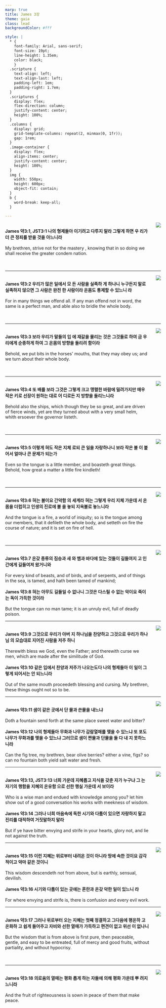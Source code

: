 ```yaml
---
marp: true
title: James 3장
theme: gaia
class: lead
backgroundColor: #fff

style: |
  * {
    font-family: Arial, sans-serif;
    font-size: 19pt;
    line-height: 1.35em;
    color: black;
    }
  .scripture {
    text-align: left;
    text-align-last: left;
    padding-left: 1em;
    padding-right: 1.7em;
  }
  .scriptures {
    display: flex;
    flex-direction: column;
    justify-content: center;
    height: 100%;
  }
  .columns {
    display: grid;
    grid-template-columns: repeat(2, minmax(0, 1fr));
    gap: 1rem;
  }
  .image-container {
    display: flex;
    align-items: center;
    justify-content: center;
    height: 100%;
  }
  img {
    width: 550px;
    height: 600px;
    object-fit: contain;
  }
  b {
    word-break: keep-all;
  }

---
```


<div class="columns">
  <div class="scriptures">
    <br>
    <div class="scripture">
      <b>James 약3:1, JST3:1 나의 형제들아 이기려고 다투지 말라 그렇게 하면 우 리가 더 큰 정죄를 받을 것을 아느니라 
      </b>
    </div>
    <br>
    <div class="scripture">My brethren, strive not for the mastery , knowing that in so doing we shall receive the greater condem nation. 
    </div>
    <br>
    <div class="scripture">
      <b>
      </b>
    </div>
    <br>
    <div class="scripture">
    </div>         
  </div>
  <div class="image-container">
    <img src='../../pictures/picture_90.jpg'>
  </div>
</div>

---

<div class="columns">
  <div class="scriptures">
    <br>
    <div class="scripture">
      <b>James 약3:2 우리가 많은 일에서 모 든 사람을 실족하 게 하나니 누구든지 말로 실족하지 않으면 그 사람은 완전 한 사람이라 온몸도 통제할 수 있느니 라 
      </b>
    </div>
    <br>
    <div class="scripture">For in many things we offend all. If any man offend not in word, the same is a perfect man, and able also to bridle the whole body. 
    </div>
    <br>
    <div class="scripture">
      <b>
      </b>
    </div>
    <br>
    <div class="scripture">
    </div>         
  </div>
  <div class="image-container">
    <img src='../../pictures/picture_82.jpg'>
  </div>
</div>

---

<div class="columns">
  <div class="scriptures">
    <br>
    <div class="scripture">
      <b>James 약3:3 보라 우리가 말들의 입 에 재갈을 물리는 것은 그것들로 하여 금 우리에게 순종하게 하여 그 온몸의 방향을 돌리려 함이라 
      </b>
    </div>
    <br>
    <div class="scripture">Behold, we put bits in the horses' mouths, that they may obey us; and we turn about their whole body. 
    </div>
    <br>
    <div class="scripture">
      <b>
      </b>
    </div>
    <br>
    <div class="scripture">
    </div>         
  </div>
  <div class="image-container">
    <img src='../../pictures/picture_8.jpg'>
  </div>
</div>

---

<div class="columns">
  <div class="scriptures">
    <br>
    <div class="scripture">
      <b>James 약3:4 또 배를 보라 그것은 그렇게 크고 맹렬한 바람에 밀려가지만 매우 작은 키로 선장이 원하는 대로 어 디로든 지 방향을 돌리느니라 
      </b>
    </div>
    <br>
    <div class="scripture">Behold also the ships, which though they be so great, and are driven of fierce winds, yet are they turned about with a very small helm, whith ersoever the governor listeth. 
    </div>
    <br>
    <div class="scripture">
      <b>
      </b>
    </div>
    <br>
    <div class="scripture">
    </div>         
  </div>
  <div class="image-container">
    <img src='../../pictures/picture_111.jpg'>
  </div>
</div>

---

<div class="columns">
  <div class="scriptures">
    <br>
    <div class="scripture">
      <b>James 약3:5 이렇게 혀도 작은 지체 로되 큰 일을 자랑하나니 보라 작은 불 이 붙어서 얼마나 큰 문제가 되는가 
      </b>
    </div>
    <br>
    <div class="scripture">Even so the tongue is a little member, and boasteth great things. Behold, how great a matter a little fire kindleth! 
    </div>
    <br>
    <div class="scripture">
      <b>
      </b>
    </div>
    <br>
    <div class="scripture">
    </div>         
  </div>
  <div class="image-container">
    <img src='../../pictures/picture_148.jpg'>
  </div>
</div>

---

<div class="columns">
  <div class="scriptures">
    <br>
    <div class="scripture">
      <b>James 약3:6 혀는 불이요 간악함 의 세계라 혀는 그렇게 우리 지체 가운데 서 온몸을 더럽히고 인생의 진로에 불 을 놓되 지옥불로 놓느니라 
      </b>
    </div>
    <br>
    <div class="scripture">And the tongue is a fire, a world of iniquity; so is the tongue among our members, that it defileth the whole body, and setteth on fire the course of nature; and it is set on fire of hell. 
    </div>
    <br>
    <div class="scripture">
      <b>
      </b>
    </div>
    <br>
    <div class="scripture">
    </div>         
  </div>
  <div class="image-container">
    <img src='../../pictures/picture_146.jpg'>
  </div>
</div>

---

<div class="columns">
  <div class="scriptures">
    <br>
    <div class="scripture">
      <b>James 약3:7 온갖 종류의 짐승과 새 와 뱀과 바다에 있는 것들이 길들여지 고 인간에게 길들여져 왔거니와 
      </b>
    </div>
    <br>
    <div class="scripture">For every kind of beasts, and of birds, and of serpents, and of things in the sea, is tamed, and hath been tamed of mankind; 
    </div>
    <br>
    <div class="scripture">
      <b>James 약3:8 혀는 아무도 길들일 수 없나니 그것은 다스릴 수 없는 악이요 죽이는 독이 가득한 것이라 
      </b>
    </div>
    <br>
    <div class="scripture">But the tongue can no man tame; it is an unruly evil, full of deadly poison. 
    </div>         
  </div>
  <div class="image-container">
    <img src='../../pictures/picture_13.jpg'>
  </div>
</div>

---

<div class="columns">
  <div class="scriptures">
    <br>
    <div class="scripture">
      <b>James 약3:9 그것으로 우리가 아버 지 하나님을 찬양하고 그것으로 우리가 하나님 의 모습대로 지어진 사람을 저주 하니 
      </b>
    </div>
    <br>
    <div class="scripture">Therewith bless we God, even the Father; and therewith curse we men, which are made after the similitude of God. 
    </div>
    <br>
    <div class="scripture">
      <b>James 약3:10 같은 입에서 찬양과 저주가 나오는도다 나의 형제들아 이 일이 그렇게 되어서는 안 되느니라 
      </b>
    </div>
    <br>
    <div class="scripture">Out of the same mouth proceedeth blessing and cursing. My brethren, these things ought not so to be. 
    </div>         
  </div>
  <div class="image-container">
    <img src='../../pictures/picture_27.jpg'>
  </div>
</div>

---

<div class="columns">
  <div class="scriptures">
    <br>
    <div class="scripture">
      <b>James 약3:11 샘이 같은 곳에서 단 물과 쓴물을 내느냐 
      </b>
    </div>
    <br>
    <div class="scripture">Doth a fountain send forth at the same place sweet water and bitter? 
    </div>
    <br>
    <div class="scripture">
      <b>James 약3:12 나의 형제들아 무화과 나무가 감람열매를 맺을 수 있느냐 또 포도나무가 무화과를 맺을 수 있느냐 그러므로 샘이 짠물과 단물을 둘 다 내 지 못하느니라 
      </b>
    </div>
    <br>
    <div class="scripture">Can the fig tree, my brethren, bear olive berries? either a vine, figs? so can no fountain both yield salt water and fresh. 
    </div>         
  </div>
  <div class="image-container">
    <img src='../../pictures/picture_149.jpg'>
  </div>
</div>

---

<div class="columns">
  <div class="scriptures">
    <br>
    <div class="scripture">
      <b>James 약3:13, JST3:13 너희 가운데 지혜롭고 지식을 갖춘 자가 누구냐 그 는 자기의 행함을 지혜의 온유함 으로 선한 행실 가운데 서 보이라 
      </b>
    </div>
    <br>
    <div class="scripture">Who is a wise man and endued with knowledge among you? let him show out of a good conversation his works with meekness of wisdom. 
    </div>
    <br>
    <div class="scripture">
      <b>James 약3:14 그러나 너희 마음속에 독한 시기와 다툼이 있으면 자랑하지 말고 진리를 대적하여 거짓말하지 말라 
      </b>
    </div>
    <br>
    <div class="scripture">But if ye have bitter envying and strife in your hearts, glory not, and lie not against the truth. 
    </div>         
  </div>
  <div class="image-container">
    <img src='../../pictures/picture_80.jpg'>
  </div>
</div>

---

<div class="columns">
  <div class="scriptures">
    <br>
    <div class="scripture">
      <b>James 약3:15 이런 지혜는 위로부터 내려온 것이 아니라 땅에 속한 것이요 감각적이고 악마 같은 것이니 
      </b>
    </div>
    <br>
    <div class="scripture">This wisdom descendeth not from above, but is earthly, sensual, devilish. 
    </div>
    <br>
    <div class="scripture">
      <b>James 약3:16 시기와 다툼이 있는 곳에는 혼란과 온갖 악한 일이 있느니 라 
      </b>
    </div>
    <br>
    <div class="scripture">For where envying and strife is, there is confusion and every evil work. 
    </div>         
  </div>
  <div class="image-container">
    <img src='../../pictures/picture_96.jpg'>
  </div>
</div>

---

<div class="columns">
  <div class="scriptures">
    <br>
    <div class="scripture">
      <b>James 약3:17 그러나 위로부터 오는 지혜는 첫째 정결하고 그다음에 평온하 고 온화하 고 쉽게 들어주고 자비와 선한 열매가 가득하고 편견이 없고 위선 이 없나니 
      </b>
    </div>
    <br>
    <div class="scripture">But the wisdom that is from above is first pure, then peaceable, gentle, and easy to be entreated, full of mercy and good fruits, without partiality, and without hypocrisy. 
    </div>
    <br>
    <div class="scripture">
      <b>
      </b>
    </div>
    <br>
    <div class="scripture">
    </div>         
  </div>
  <div class="image-container">
    <img src='../../pictures/picture_69.jpg'>
  </div>
</div>

---

<div class="columns">
  <div class="scriptures">
    <br>
    <div class="scripture">
      <b>James 약3:18 의로움의 열매는 평화 롭게 하는 자들에 의해 평화 가운데 뿌 려지느니라 
      </b>
    </div>
    <br>
    <div class="scripture">And the fruit of righteousness is sown in peace of them that make peace.
    </div>
    <br>
    <div class="scripture">
      <b>
      </b>
    </div>
    <br>
    <div class="scripture">
    </div>         
  </div>
  <div class="image-container">
    <img src='../../pictures/picture_63.jpg'>
  </div>
</div>

